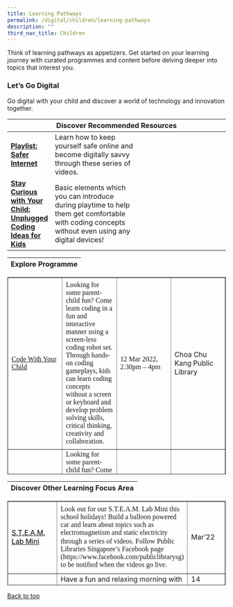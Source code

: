 ```yaml
---
title: Learning Pathways
permalink: /digital/children/learning-pathways
description: ""
third_nav_title: Children
---
```

<style type="text/css">
/* Links */
.content a { color: #322987; }
.content a:focus,
.content a:hover { color: #28216c; }

/* Button Outline */
.bp-button { padding-left: 1.5rem; padding-right: 1.5rem; }
.bp-button.is-primary-outline { border: 1px solid #322987; color: #322987; background-color: transparent; text-decoration: none; }
.bp-button.is-primary-outline:focus,
.bp-button.is-primary-outline:hover { border: 1px solid #322987; color: #cff2e8; background-color: #322987; text-decoration: none; }

/* Responsive Iframe */
.responsive-iframe { position: absolute; top: 0; left: 0; bottom: 0; right: 0; width: 100%; height: 100%; }
.responsive-iframe-container { position: relative; overflow: hidden; width: 100%; }
.responsive-iframe-container.ratio-16by9 { padding-top: 56.25%; }
.responsive-iframe-container.ratio-4by3 { padding-top: 75%; }
.responsive-iframe-container.ratio-3by2 { padding-top: 66.66%; }
.responsive-iframe-container.ratio-1by1 { padding-top: 100%; }
</style>
Think of learning pathways as appetizers. Get started on your learning journey with curated programmes and content before delving deeper into topics that interest you.
<h3><b>Let’s Go Digital</b></h3>
Go digital with your child and discover a world of technology and innovation together. 
<div class="horizontal-scroll margin--bottom--lg">
  <table class="generic-table">
    <thead>
      <tr>
        <th colspan="4" class="is-uppercase has-weight-normal">Discover Recommended Resources</th>
      </tr>
    </thead>
    <tbody>
      <tr>
        <td style="width: 20%;"><a href="/digital/children/content" target="_blank"><b>Playlist: Safer Internet</b></a></td>
        <td style="width: 40%;">Learn how to keep yourself safe online and become digitally savvy through these series of videos.</td>
        <td style="width: 20%;"></td>
        <td style="width: 20%;"></td>
      </tr>
      <tr>
        <td><a href="https://childrenandteens.nlb.gov.sg/diy-resources/primary/stay-curious-with-your-child" target="_blank"><b>Stay Curious with Your Child: Unplugged Coding Ideas for Kids</b></a></td>
        <td>Basic elements which you can introduce during playtime to help them get comfortable with coding concepts without even using any digital devices!</td>
        <td> </td>
        <td> </td>
      </tr>
    </tbody>
  </table>
</div>
<div class="horizontal-scroll margin--bottom--lg">
  <table class="generic-table">
    <thead>
      <tr>
        <th colspan="4" class="is-uppercase has-weight-normal">Explore Programme</th>
      </tr>
		</thead>
	</table>
<table style="border-collapse: collapse; width: 100%; height: 454px;" border="1">
<tbody>
<tr style="height: 395px;">
<td style="width: 25%; height: 395px;"><a href="https://www.eventbrite.sg/o/golibrary-national-library-board-singapore-26735252849" target="_blank"><span style="margin-top: 0pt; margin-bottom: 0pt; margin-left: 0in; direction: ltr; unicode-bidi: embed; word-break: normal;"><span style="font-size: 12pt; font-family: Calibri;">Code With Your Child</span></span></a></td>
<td style="width: 25%; height: 395px;"><span style="margin-top: 0pt; margin-bottom: 0pt; margin-left: 0in; direction: ltr; unicode-bidi: embed; word-break: normal;"><span style="font-size: 12pt; font-family: Calibri;">Looking for some parent-child fun? Come learn coding in a fun and interactive manner using a screen-less coding robot set. Through hands-on coding gameplays, kids can learn coding concepts without a screen or keyboard and develop problem solving skills, critical thinking, creativity and collaboration.</span></span></td>
<td style="width: 25%; height: 395px;"><span style="font-size: 12pt; font-family: Calibri;">12 Mar 2022, </span><span style="font-size: 12pt; font-family: Calibri;">2.30pm &ndash; 4pm</span></td>
<td style="width: 25%; height: 395px;">Choa Chu Kang Public Library</td>
</tr>
<tr style="height: 41px;">
<td style="width: 25%; height: 41px;"><a href="https://www.eventbrite.sg/o/golibrary-national-library-board-singapore-26735252849" target="_blank"><span style="margin-top: 0pt; margin-bottom: 0pt; margin-left: 0in; direction: ltr; unicode-bidi: embed; word-break: normal;"><span style="font-size: 12pt; font-family: Calibri;">Code With Your Child</span></span></a></td>
<td style="width: 25%; height: 41px;"><span style="margin-top: 0pt; margin-bottom: 0pt; margin-left: 0in; direction: ltr; unicode-bidi: embed; word-break: normal;"><span style="font-size: 12pt; font-family: Calibri;">Looking for some parent-child fun? Come learn coding in a fun and interactive manner using a screen-less coding robot set. Through hands-on coding gameplays, kids can learn coding concepts without a screen or keyboard and develop problem solving skills, critical thinking, creativity and collaboration.</span></span></td>
<td style="width: 25%; height: 41px;"><span style="font-size: 12pt; font-family: Calibri;">19 Mar 2022, </span><span style="font-size: 12pt; font-family: Calibri;">2.30pm-4pm&nbsp;</span></td>
<td style="width: 25%; height: 41px;">Sengkang Public LIbrary</td>
</tr>
<tr style="height: 18px;">
<td style="width: 25%; height: 18px;"><a href="https://www.eventbrite.sg/o/golibrary-national-library-board-singapore-26735252849" target="_blank"><span style="line-height: 107%; margin-top: 0pt; margin-bottom: 8pt; margin-left: 0in; direction: ltr; unicode-bidi: embed; word-break: normal;"><span style="font-size: 11pt; font-family: Calibri;">My Art Buddy | Hot Air Balloon</span></span></a></td>
<td style="width: 25%; height: 18px;"><span style="line-height: 107%; margin: 0pt 0in 8pt; text-indent: 0in; direction: ltr; unicode-bidi: embed; word-break: normal;"><span style="font-size: 11pt; font-family: Calibri;">Experimenting with new prototyping tools and processes, including using recyclable materials and coding kit &ndash; children will learn to build a small hot air balloon.</span></span></td>
<td style="width: 25%; height: 18px;">18 Mar 2022, <br />10:00am-12:00pm</td>
<td style="width: 25%; height: 18px;">Toa Payoh public Library</td>
</tr>
</tbody>
</table>
		</div>
<div class="horizontal-scroll margin--bottom--lg">
<table class="generic-table">
    <thead>
      <tr>
        <th colspan="4" class="is-uppercase has-weight-normal ">Discover Other Learning Focus Area</th>
      </tr>
    </thead>
  </table>
<table style="border-collapse: collapse; width: 100%; height: 194px;" border="1">
<tbody>
<tr style="height: 166px;">
<td style="width: 25%; height: 166px;"><a href="https://childrenandteens.nlb.gov.sg/services/programmes/tweenkerama%20" target="_blank"><span style="margin-top: 0pt; margin-bottom: 0pt; margin-left: 0in; direction: ltr; unicode-bidi: embed; word-break: normal;"><span style="color: #000000;">S.T.E.A.M. Lab Mini</span></span></a></td>
<td style="width: 25%; height: 166px;"><span style="margin-top: 0pt; margin-bottom: 0pt; margin-left: 0in; direction: ltr; unicode-bidi: embed; word-break: normal;"><span style="font-size: 12pt; font-family: Calibri;">Look out for our S.T.E.A.M. Lab Mini this school holidays! Build a balloon powered car and learn about topics such as electromagnetism and static electricity through a series of videos.</span></span>  <span style="margin-top: 0pt; margin-bottom: 0pt; margin-left: 0in; direction: ltr; unicode-bidi: embed; word-break: normal;"><span style="font-size: 12pt; font-family: Calibri;">Follow Public Libraries Singapore&rsquo;s Facebook page (https://www.facebook.com/publiclibrarysg) to be notified when the videos go live.</span></span></td>
<td style="width: 25%; height: 166px;">Mar&rsquo;22</td>
<td style="width: 25%; height: 166px;">Online</td>
</tr>
<tr style="height: 18px;">
<td style="width: 25%; height: 18px;"><a href="https://www.eventbrite.sg/o/golibrary-national-library-board-singapore-26735252849" target="_blank">MiniYOGI</a></td>
<td style="width: 25%; height: 18px;">Have a fun and relaxing morning with your little ones through the story of Yoga. Breathe, stretch and do some yoga poses with the beautiful MiniYOGI cards.</td>
<td style="width: 25%; height: 18px;">14 March 2022, 11:00-11:45am</td>
<td style="width: 25%; height: 18px;">Zoom</td>
</tr>
<tr style="height: 10px;">
<td style="width: 25%; height: 10px;"><a href="https://www.eventbrite.sg/o/golibrary-national-library-board-singapore-26735252849" target="_blank">CCKPL: Urban Farming Hydroponics Workshop </a></td>
<td style="width: 25%; height: 10px;">Join VertiVegies as they take you on a journey into the dynamic world of modern agriculture.</td>
<td style="width: 25%; height: 10px;">11 March 2022, 3:30-5:30pm</td>
<td style="width: 25%; height: 10px;">Choa Chu Kang Public Library</td>
</tr>
</tbody>
</table>	
</div>
<p class="has-text-right margin--top--xl"><a href="#main-content">Back to top</a></p>